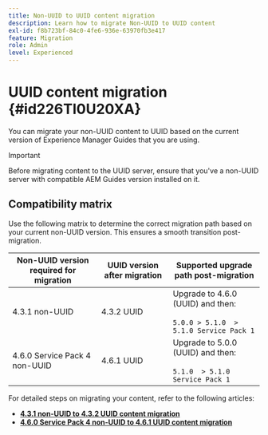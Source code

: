 ```yaml
---
title: Non-UUID to UUID content migration
description: Learn how to migrate Non-UUID to UUID content
exl-id: f8b723bf-84c0-4fe6-936e-63970fb3e417
feature: Migration
role: Admin
level: Experienced
---
```

# UUID content migration {#id226TI0U20XA}


You can migrate your non-UUID content to UUID based on the current version of Experience Manager Guides that you are using. 

>[!IMPORTANT]
>
> Before migrating content to the UUID server, ensure that you've a non-UUID server with compatible AEM Guides version  installed on it.

## Compatibility matrix

Use the following matrix to determine the correct migration path based on your current non-UUID version. This ensures a smooth transition post-migration.

|Non-UUID version required for migration|UUID version after migration | Supported upgrade path post-migration| 
|---|---|---|
|4.3.1 non-UUID |  4.3.2 UUID|Upgrade to 4.6.0 (UUID) and then: <br> <br> `5.0.0 > 5.1.0  > 5.1.0 Service Pack 1`|
|4.6.0 Service Pack 4 non-UUID|   4.6.1 UUID |Upgrade to 5.0.0 (UUID) and then: <br> <br> `5.1.0  > 5.1.0 Service Pack 1`|

For detailed steps on migrating your content, refer to the following articles:

- [**4.3.1 non-UUID to 4.3.2 UUID content migration**](./migrate-non-uuid-uuid.md)
- [**4.6.0 Service Pack 4 non-UUID to 4.6.1 UUID content migration**](./migrate-non-uuid-uuid-latest-version.md)
